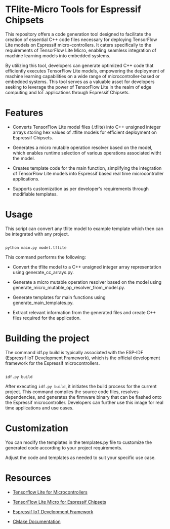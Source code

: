 # TFlite-Micro Tools for Espressif Chipsets

This repository offers a code generation tool designed to facilitate the creation of essential C++ code files necessary for deploying TensorFlow Lite models on Espressif micro-controllers. It caters specifically to the requirements of TensorFlow Lite Micro, enabling seamless integration of machine learning models into embedded systems.

By utilizing this tool, developers can generate optimized C++ code that efficiently executes TensorFlow Lite models, empowering the deployment of machine learning capabilities on a wide range of microcontroller-based or embedded systems. This tool serves as a valuable asset for developers seeking to leverage the power of TensorFlow Lite in the realm of edge computing and IoT applications through Espressif Chipsets.


# Features

- Converts TensorFlow Lite model files (.tflite) into C++ unsigned integer arrays storing hex values of .tflite models for efficient deployment on Espressif Chipsets.

- Generates a micro mutable operation resolver based on the model, which enables runtime selection of various operations associated witht the model.

- Creates template code for the main function, simplifying the integration of TensorFlow Lite models into Espressif based real time microcontroller applications.

- Supports customization as per developer's requirements through modifiable templates.


# Usage

This script can convert any tflite model to example template which then can be integrated with any project.

```

python main.py model.tflite

```
This command performs the following:

- Convert the tflite model to a C++ unsigned integer array representation using generate_cc_arrays.py.

- Generate a micro mutable operation resolver based on the model using generate_micro_mutable_op_resolver_from_model.py.

- Generate templates for main functions using generate_main_templates.py.

- Extract relevant information from the generated files and create C++ files required for the application.

# Building the project

The command idf.py build is typically associated with the ESP-IDF (Espressif IoT Development Framework), which is the official development framework for the Espressif microcontrollers.

```

idf.py build

```

After executing `idf.py build`, it initiates the build process for the current project. This command compiles the source code files, resolves dependencies, and generates the firmware binary that can be flashed onto the Espressif microcontroller. Developers can further use this image for real time applications and use cases.

# Customization

You can modify the templates in the templates.py file to customize the generated code according to your project requirements.

Adjust the code and templates as needed to suit your specific use case.


# Resources

- [Tensorflow Lite for Microcontrollers](https://github.com/tensorflow/tflite-micro)

- [TensorFlow Lite Micro for Espressif Chipsets](https://github.com/espressif/tflite-micro-esp-examples)

- [Espressif IoT Development Framework](https://github.com/espressif/esp-idf)

- [CMake Documentation](https://cmake.org/documentation/)

 